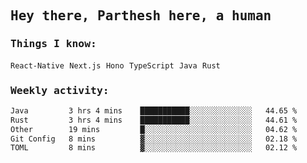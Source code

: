 <samp>
    <h2>Hey there, Parthesh here, a human</h2>
    <h3>Things I know: </h3>
    <code>React-Native</code> <code>Next.js</code> <code>Hono</code> <code>TypeScript</code> <code>Java</code> <code>Rust</code>
    <h3>Weekly activity:</h3>
<!--START_SECTION:waka-->

```txt
Java         3 hrs 4 mins    ███████████░░░░░░░░░░░░░░   44.65 %
Rust         3 hrs 4 mins    ███████████░░░░░░░░░░░░░░   44.61 %
Other        19 mins         █░░░░░░░░░░░░░░░░░░░░░░░░   04.62 %
Git Config   8 mins          ▓░░░░░░░░░░░░░░░░░░░░░░░░   02.18 %
TOML         8 mins          ▓░░░░░░░░░░░░░░░░░░░░░░░░   02.12 %
```

<!--END_SECTION:waka-->
</samp>
